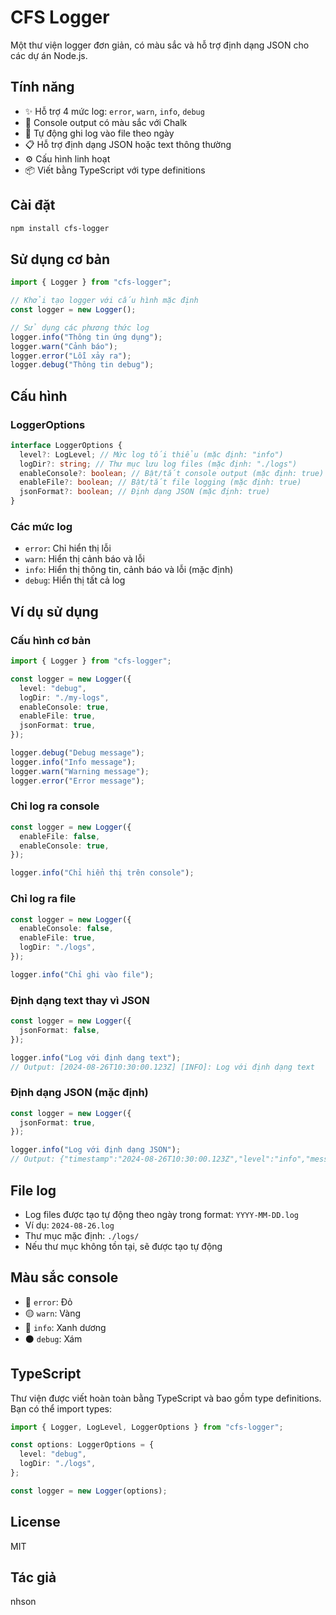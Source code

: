 # CFS Logger

Một thư viện logger đơn giản, có màu sắc và hỗ trợ định dạng JSON cho các dự án Node.js.

## Tính năng

- ✨ Hỗ trợ 4 mức log: `error`, `warn`, `info`, `debug`
- 🎨 Console output có màu sắc với Chalk
- 📁 Tự động ghi log vào file theo ngày
- 📋 Hỗ trợ định dạng JSON hoặc text thông thường
- ⚙️ Cấu hình linh hoạt
- 📦 Viết bằng TypeScript với type definitions

## Cài đặt

```bash
npm install cfs-logger
```

## Sử dụng cơ bản

```typescript
import { Logger } from "cfs-logger";

// Khởi tạo logger với cấu hình mặc định
const logger = new Logger();

// Sử dụng các phương thức log
logger.info("Thông tin ứng dụng");
logger.warn("Cảnh báo");
logger.error("Lỗi xảy ra");
logger.debug("Thông tin debug");
```

## Cấu hình

### LoggerOptions

```typescript
interface LoggerOptions {
  level?: LogLevel; // Mức log tối thiểu (mặc định: "info")
  logDir?: string; // Thư mục lưu log files (mặc định: "./logs")
  enableConsole?: boolean; // Bật/tắt console output (mặc định: true)
  enableFile?: boolean; // Bật/tắt file logging (mặc định: true)
  jsonFormat?: boolean; // Định dạng JSON (mặc định: true)
}
```

### Các mức log

- `error`: Chỉ hiển thị lỗi
- `warn`: Hiển thị cảnh báo và lỗi
- `info`: Hiển thị thông tin, cảnh báo và lỗi (mặc định)
- `debug`: Hiển thị tất cả log

## Ví dụ sử dụng

### Cấu hình cơ bản

```typescript
import { Logger } from "cfs-logger";

const logger = new Logger({
  level: "debug",
  logDir: "./my-logs",
  enableConsole: true,
  enableFile: true,
  jsonFormat: true,
});

logger.debug("Debug message");
logger.info("Info message");
logger.warn("Warning message");
logger.error("Error message");
```

### Chỉ log ra console

```typescript
const logger = new Logger({
  enableFile: false,
  enableConsole: true,
});

logger.info("Chỉ hiển thị trên console");
```

### Chỉ log ra file

```typescript
const logger = new Logger({
  enableConsole: false,
  enableFile: true,
  logDir: "./logs",
});

logger.info("Chỉ ghi vào file");
```

### Định dạng text thay vì JSON

```typescript
const logger = new Logger({
  jsonFormat: false,
});

logger.info("Log với định dạng text");
// Output: [2024-08-26T10:30:00.123Z] [INFO]: Log với định dạng text
```

### Định dạng JSON (mặc định)

```typescript
const logger = new Logger({
  jsonFormat: true,
});

logger.info("Log với định dạng JSON");
// Output: {"timestamp":"2024-08-26T10:30:00.123Z","level":"info","message":"Log với định dạng JSON"}
```

## File log

- Log files được tạo tự động theo ngày trong format: `YYYY-MM-DD.log`
- Ví dụ: `2024-08-26.log`
- Thư mục mặc định: `./logs/`
- Nếu thư mục không tồn tại, sẽ được tạo tự động

## Màu sắc console

- 🔴 `error`: Đỏ
- 🟡 `warn`: Vàng
- 🔵 `info`: Xanh dương
- ⚫ `debug`: Xám

## TypeScript

Thư viện được viết hoàn toàn bằng TypeScript và bao gồm type definitions. Bạn có thể import types:

```typescript
import { Logger, LogLevel, LoggerOptions } from "cfs-logger";

const options: LoggerOptions = {
  level: "debug",
  logDir: "./logs",
};

const logger = new Logger(options);
```

## License

MIT

## Tác giả

nhson
